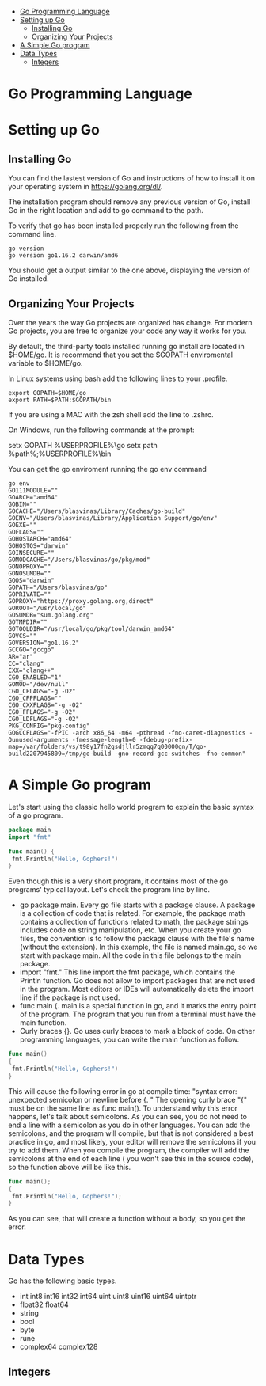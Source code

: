 - [Go Programming Language](#go-programming-language)
- [Setting up Go](#setting-up-go)
  - [Installing Go](#installing-go)
  - [Organizing Your Projects](#organizing-your-projects)
- [A Simple Go program](#a-simple-go-program)
- [Data Types](#data-types)
  - [Integers](#integers)
# Go Programming Language

# Setting up Go

## Installing Go

You can find the lastest version of Go and instructions of how to install it on your operating system in https://golang.org/dl/.  

The installation program should remove any previous  version of  Go, install Go in the right location and add to go command to the path.

To verify that go has been installed properly run the following from the command line.

```shell
go version
go version go1.16.2 darwin/amd6
```

You should get a output similar to the one above,  displaying the version of Go installed.

## Organizing Your Projects

Over the years the way Go projects are organized has change.  For modern Go projects,  you are free to organize your code any way it works for you.

By default, the third-party tools installed running go install are located in $HOME/go. It is recommend that you set the $GOPATH enviromental variable to $HOME/go.

In Linux systems using bash add the following lines to your .profile.

```shell
export GOPATH=$HOME/go
export PATH=$PATH:$GOPATH/bin
```

If you are using a MAC with the zsh shell add the line to .zshrc.

On Windows, run the following commands at the prompt:

setx GOPATH %USERPROFILE%\go
setx path %path%;%USERPROFILE%\bin


You can get the go enviroment running the go env command

```shell
go env
GO111MODULE=""
GOARCH="amd64"
GOBIN=""
GOCACHE="/Users/blasvinas/Library/Caches/go-build"
GOENV="/Users/blasvinas/Library/Application Support/go/env"
GOEXE=""
GOFLAGS=""
GOHOSTARCH="amd64"
GOHOSTOS="darwin"
GOINSECURE=""
GOMODCACHE="/Users/blasvinas/go/pkg/mod"
GONOPROXY=""
GONOSUMDB=""
GOOS="darwin"
GOPATH="/Users/blasvinas/go"
GOPRIVATE=""
GOPROXY="https://proxy.golang.org,direct"
GOROOT="/usr/local/go"
GOSUMDB="sum.golang.org"
GOTMPDIR=""
GOTOOLDIR="/usr/local/go/pkg/tool/darwin_amd64"
GOVCS=""
GOVERSION="go1.16.2"
GCCGO="gccgo"
AR="ar"
CC="clang"
CXX="clang++"
CGO_ENABLED="1"
GOMOD="/dev/null"
CGO_CFLAGS="-g -O2"
CGO_CPPFLAGS=""
CGO_CXXFLAGS="-g -O2"
CGO_FFLAGS="-g -O2"
CGO_LDFLAGS="-g -O2"
PKG_CONFIG="pkg-config"
GOGCCFLAGS="-fPIC -arch x86_64 -m64 -pthread -fno-caret-diagnostics -Qunused-arguments -fmessage-length=0 -fdebug-prefix-map=/var/folders/vs/t98y17fn2gsdjllr5zmqg7q00000gn/T/go-build2207945809=/tmp/go-build -gno-record-gcc-switches -fno-common"
```



# A Simple Go program
Let's start using the classic hello world program to explain the basic syntax of a go program.
```go
package main
import "fmt"

func main() {
 fmt.Println("Hello, Gophers!")
}
```

Even though this is a very short program, it contains most of the go programs' typical layout. Let's check the program line by line.

* go package main. Every go file starts with a package clause. A package is a collection of code that is related. For example, the package math contains a collection of functions related to math, the package strings includes code on string manipulation, etc. When you create your go files, the convention is to follow the package clause with the file's name (without the extension). In this example, the file is named main.go, so we start with package main. All the code in this file belongs to the main package.
* import "fmt." This line import the fmt package, which contains the Println function. Go does not allow to import packages that are not used in the program. Most editors or IDEs will automatically delete the import line if the package is not used.
* func main {. main is a special function in go, and it marks the entry point of the program. The program that you run from a terminal must have the main function.
* Curly braces {}. Go uses curly braces to mark a block of code. On other programming languages, you can write the main function as follow.

```go
func main()
{
 fmt.Println("Hello, Gophers!")
}
```
This will cause the following error in go at compile time: "syntax error: unexpected semicolon or newline before {. " The opening curly brace "{" must be on the same line as func main(). To understand why this error happens, let's talk about semicolons. As you can see, you do not need to end a line with a semicolon as you do in other languages. You can add the semicolons, and the program will compile, but that is not considered a best practice in go, and most likely, your editor will remove the semicolons if you try to add them. When you compile the program, the compiler will add the semicolons at the end of each line ( you won't see this in the source code), so the function above will be like this.
```go
func main();
{
 fmt.Println("Hello, Gophers!");
}
```
As you can see, that will create a function without a body, so you get the error.

# Data Types
Go has the following basic types.
* int int8 int16 int32 int64 uint uint8 uint16  uint64 uintptr
* float32 float64
* string
* bool
* byte
* rune
* complex64 complex128

## Integers
